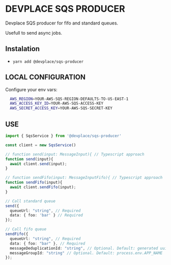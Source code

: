 # DEVPLACE SQS PRODUCER

Devplace SQS producer for fifo and standard queues.

Usefull to send async jobs.

## Instalation

* ```yarn add @devplace/sqs-producer```


## LOCAL CONFIGURATION

Configure your env vars:

```bash
  AWS_REGION=YOUR-AWS-SQS-REGION-DEFAULTS-TO-US-EAST-1
  AWS_ACCESS_KEY_ID=YOUR-AWS-SQS-ACCESS-KEY
  AWS_SECRET_ACCESS_KEY=YOUR-AWS-SQS-SECRET-KEY
```


## USE

```typescript
import { SqsService } from '@devplace/sqs-producer'

const client = new SqsService()

// function send(input: MessageInput){ // Typescript approach
function send(input){
  await client.send(input);
}

// function sendFifo(input: MessageInputFifo){ // Typescript approach
function sendFifo(input){
  await client.sendFifo(input);
}

// Call standard queue
send({
  queueUrl: "string", // Required
  data: { foo: 'bar' } // Required
});

// Call fifo queue
sendFifo({
  queueUrl: "string", // Required
  data: { foo: "bar" }, // Required
  messageDeduplicationId: "string", // Optional. Default: generated uuid
  messageGroupId: "string" // Optional. Default: process.env.APP_NAME | 'sqs-producer'
});
```